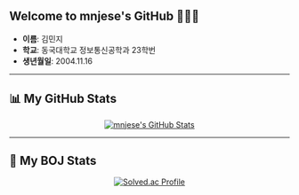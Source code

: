 ## Welcome to mnjese's GitHub 👩‍💻🌱

- **이름**: 김민지  
- **학교**: 동국대학교 정보통신공학과 23학번  
- **생년월일**: 2004.11.16

---

## 📊 My GitHub Stats

<p align="center">
  <a href="https://github.com/mnjese">
    <img src="https://github-readme-stats.vercel.app/api?username=mnjese&hide_title=true&show_icons=true&disable_animations=true&theme=radical" alt="mnjese's GitHub Stats" />
  </a>
</p>

---

## 🧩 My BOJ Stats

<p align="center">
  <a href="https://solved.ac/mjk5949/">
    <img src="http://mazassumnida.wtf/api/v2/generate_badge?boj=mjk5949" alt="Solved.ac Profile" />
  </a>
</p>


<!--
## Tech Stacks

### Frontend  
<a href="#"><img src="https://img.shields.io/badge/React-20232a?logo=react&logoColor=61DAFB" height="22" /></a>
<a href="#"><img src="https://img.shields.io/badge/JavaScript-F7DF1E?logo=javascript&logoColor=black" height="22" /></a>
<a href="#"><img src="https://img.shields.io/badge/TypeScript-3178C6?logo=typescript&logoColor=white" height="22" /></a>
<a href="#"><img src="https://img.shields.io/badge/HTML5-E34F26?logo=html5&logoColor=white" height="22" /></a>
<a href="#"><img src="https://img.shields.io/badge/CSS3-1572B6?logo=css3&logoColor=white" height="22" /></a>

### Backend  
<a href="#"><img src="https://img.shields.io/badge/Node.js-339933?logo=node.js&logoColor=white" height="22" /></a>
<a href="#"><img src="https://img.shields.io/badge/Express.js-404D59?logo=express&logoColor=white" height="22" /></a>
<a href="#"><img src="https://img.shields.io/badge/Java-ED8B00?logo=openjdk&logoColor=white" height="22" /></a>
<a href="#"><img src="https://img.shields.io/badge/SpringBoot-6DB33F?logo=spring&logoColor=white" height="22" /></a>
<a href="#"><img src="https://img.shields.io/badge/MySQL-4479A1?logo=mysql&logoColor=white" height="22" /></a>
<a href="#"><img src="https://img.shields.io/badge/MongoDB-4EA94B?logo=mongodb&logoColor=white" height="22" /></a>

### Algorithm & AI  
<a href="#"><img src="https://img.shields.io/badge/Python-3776AB?logo=python&logoColor=ffdd54" height="22" /></a>
<a href="#"><img src="https://img.shields.io/badge/Pandas-150458?logo=pandas&logoColor=white" height="22" /></a>
<a href="#"><img src="https://img.shields.io/badge/NumPy-013243?logo=numpy&logoColor=white" height="22" /></a>

### DevOps  
<a href="#"><img src="https://img.shields.io/badge/AWS-232F3E?logo=amazonaws&logoColor=white" height="22" /></a>
<a href="#"><img src="https://img.shields.io/badge/Google%20Cloud-4285F4?logo=googlecloud&logoColor=white" height="22" /></a>
<a href="#"><img src="https://img.shields.io/badge/GitHub%20Actions-2088FF?logo=githubactions&logoColor=white" height="22" /></a>
<a href="#"><img src="https://img.shields.io/badge/Docker-2496ED?logo=docker&logoColor=white" height="22" /></a>
-->
